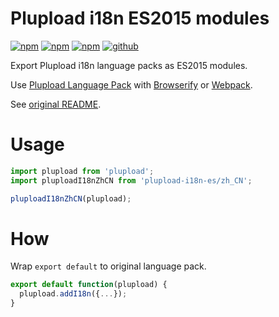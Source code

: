 # Plupload i18n ES2015 modules

[![npm][npm-version]][npm]
[![npm][npm-downloads]][npm]
[![npm][npm-license]][npm]
[![github][github-issues]][github]

Export Plupload i18n language packs as ES2015 modules.

Use [Plupload Language Pack](plupload-language-pack) with [Browserify](browserify) or [Webpack](webpack).

See [original README](plupload).

# Usage

```js
import plupload from 'plupload';
import pluploadI18nZhCN from 'plupload-i18n-es/zh_CN';

pluploadI18nZhCN(plupload);
```

# How

Wrap `export default` to original language pack.

```js
export default function(plupload) {
  plupload.addI18n({...});
}
```

[npm]: https://www.npmjs.com/package/plupload-i18n-es
[npm-version]: https://img.shields.io/npm/v/plupload-i18n-es.svg
[npm-downloads]: https://img.shields.io/npm/dt/plupload-i18n-es.svg
[npm-license]: https://img.shields.io/npm/l/plupload-i18n-es.svg

[github]: https://github.com/Cweili/plupload-i18n-es
[github-issues]: https://img.shields.io/github/issues/Cweili/plupload-i18n-es.svg

[plupload]: https://github.com/moxiecode/plupload
[plupload-language-pack]: http://www.plupload.com/docs/Plupload-in-Your-Language
[browserify]: http://browserify.org/
[webpack]: https://webpack.js.org/
